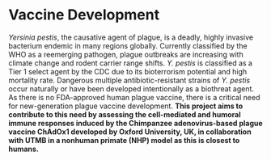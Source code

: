 # **Vaccine Development**

*Yersinia pestis*, the causative agent of plague, is a deadly, highly invasive bacterium endemic in many regions globally. Currently classified by the WHO as a reemerging pathogen, plague outbreaks are increasing with climate change and rodent carrier range shifts. *Y. pestis* is classified as a Tier 1 select agent by the CDC due to its bioterrorism potential and high mortality rate. Dangerous multiple antibiotic-resistant strains of *Y. pestis* occur naturally or have been developed intentionally as a biothreat agent. As there is no FDA-approved human plague vaccine, there is a critical need for new-generation plague vaccine development. **This project aims to contribute to this need by assessing the cell-mediated and humoral immune responses induced by the Chimpanzee adenovirus-based plague vaccine ChAdOx1 developed by Oxford University, UK, in collaboration with UTMB in a nonhuman primate (NHP) model as this is closest to humans.**
